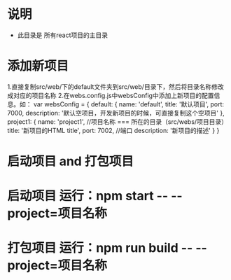 # 说明

- 此目录是 所有react项目的主目录

# 添加新项目

1.直接复制src/web/下的default文件夹到src/web/目录下，然后将目录名称修改成对应的项目名称
2.在webs.config.js中websConfig中添加上新项目的配置信息。如：
var websConfig = {
	default: {
		name: 'default',
		title: '默认项目',
		port: 7000,
		description: '默认空项目，开发新项目的时候，可直接复制这个空项目'
	},
	project1: {
		name: 'project1', //项目名称 === 所在的目录（src/webs/项目目录）
		title: '新项目的HTML title',
		port: 7002, //端口
		description: '新项目的描述'
	}
}

# 启动项目 and 打包项目
# 启动项目 运行：npm start -- --project=项目名称
# 打包项目 运行：npm run build -- --project=项目名称
